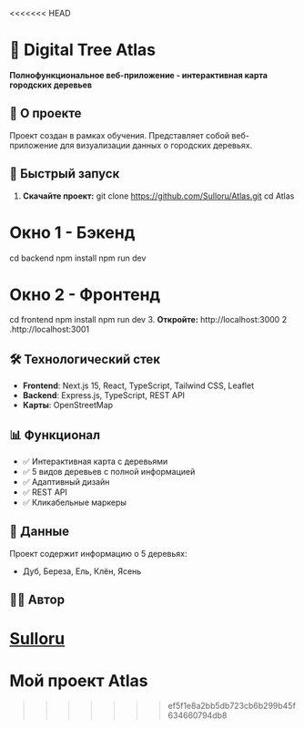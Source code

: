 <<<<<<< HEAD
# 🌳 Digital Tree Atlas

**Полнофункциональное веб-приложение - интерактивная карта городских деревьев**

## 🎯 О проекте
Проект создан в рамках обучения. Представляет собой веб-приложение для визуализации данных о городских деревьях.

## 🚀 Быстрый запуск

1. **Скачайте проект:**
git clone https://github.com/Sulloru/Atlas.git
cd Atlas
# Окно 1 - Бэкенд
cd backend
npm install
npm run dev

# Окно 2 - Фронтенд
cd frontend
npm install
npm run dev
3. **Откройте:** http://localhost:3000 2 .http://localhost:3001

## 🛠 Технологический стек
- **Frontend**: Next.js 15, React, TypeScript, Tailwind CSS, Leaflet
- **Backend**: Express.js, TypeScript, REST API
- **Карты**: OpenStreetMap

## 📊 Функционал
- ✅ Интерактивная карта с деревьями
- ✅ 5 видов деревьев с полной информацией
- ✅ Адаптивный дизайн
- ✅ REST API
- ✅ Кликабельные маркеры

## 🌳 Данные
Проект содержит информацию о 5 деревьях:
- Дуб, Береза, Ель, Клён, Ясень

## 👨‍🎓 Автор
[Sulloru](https://github.com/Sulloru)
=======
# Мой проект Atlas
>>>>>>> ef5f1e8a2bb5db723cb6b299b45f634660794db8
